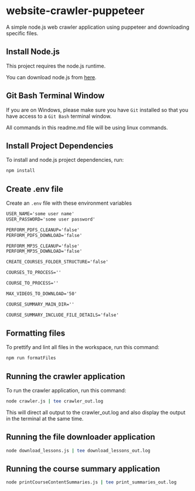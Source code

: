 # website-crawler-puppeteer

A simple node.js web crawler application using puppeteer and downloading specific files.

## Install Node.js

This project requires the node.js runtime.

You can download node.js from [here](https://nodejs.org/en/download/).

## Git Bash Terminal Window

If you are on Windows, please make sure you have `Git` installed
so that you have access to a `Git Bash` terminal window.

All commands in this readme.md file will be using linux commands.

## Install Project Dependencies

To install and node.js project dependencies, run:

```sh
npm install
```

## Create .env file

Create an `.env` file with these environment variables

```txt
USER_NAME='some user name'
USER_PASSWORD='some user password'

PERFORM_PDFS_CLEANUP='false'
PERFORM_PDFS_DOWNLOAD='false'

PERFORM_MP3S_CLEANUP='false'
PERFORM_MP3S_DOWNLOAD='false'

CREATE_COURSES_FOLDER_STRUCTURE='false'

COURSES_TO_PROCESS=''

COURSE_TO_PROCESS=''

MAX_VIDEOS_TO_DOWNLOAD='50'

COURSE_SUMMARY_MAIN_DIR=''

COURSE_SUMMARY_INCLUDE_FILE_DETAILS='false'
```

## Formatting files

To prettify and lint all files in the workspace, run this command:

```sh
npm run formatFiles
```

## Running the crawler application

To run the crawler application, run this command:

```sh
node crawler.js | tee crawler_out.log
```

This will direct all output to the crawler_out.log and also
display the output in the terminal at the same time.

## Running the file downloader application

```sh
node download_lessons.js | tee download_lessons_out.log
```

## Running the course summary application

```sh
node printCourseContentSummaries.js | tee print_summaries_out.log
```
